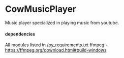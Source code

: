 # CowMusicPlayer
Music player specialized in playing music from youtube.




#### dependencies

All modules listed in /py_requirements.txt
ffmpeg - https://ffmpeg.org/download.html#build-windows

